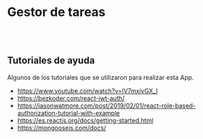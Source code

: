 # Gestor de tareas

<br>
<br>

## Tutoriales de ayuda
Algunos de los tutoriales que se utilizaron para realizar esta App.

- https://www.youtube.com/watch?v=lV7mxivGX_I 
- https://bezkoder.com/react-jwt-auth/
- https://jasonwatmore.com/post/2019/02/01/react-role-based-authorization-tutorial-with-example
- https://es.reactjs.org/docs/getting-started.html
- https://mongoosejs.com/docs/
